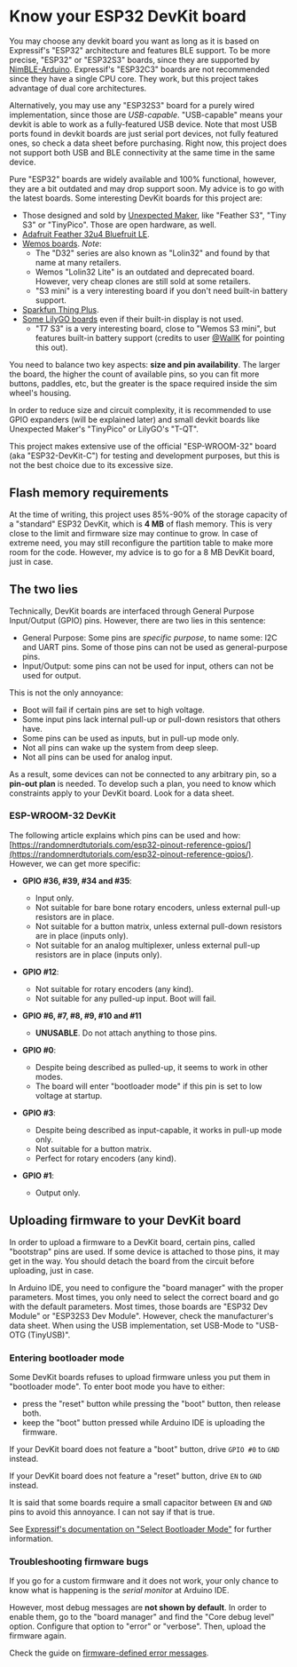 # Know your ESP32 DevKit board

You may choose any devkit board you want as long as it is based on Expressif's "ESP32" architecture and features BLE support.
To be more precise, "ESP32" or "ESP32S3" boards, since they are supported by [NimBLE-Arduino](https://github.com/h2zero/NimBLE-Arduino).
Expressif's "ESP32C3" boards are not recommended since they have a single CPU core.
They work, but this project takes advantage of dual core architectures.

Alternatively, you may use any "ESP32S3" board for a purely wired implementation, since those are *USB-capable*.
"USB-capable" means your devkit is able to work as a fully-featured USB device.
Note that most USB ports found in devkit boards are just serial port devices, not fully featured ones, so check a data sheet before purchasing.
Right now, this project does not support both USB and BLE connectivity at the same time in the same device.

Pure "ESP32" boards are widely available and 100% functional, however, they are a bit outdated and may drop support soon.
My advice is to go with the latest boards. Some interesting DevKit boards for this project are:

- Those designed and sold by [Unexpected Maker](https://unexpectedmaker.com/shop?category=Development+Boards),
  like "Feather S3", "Tiny S3" or "TinyPico". Those are open hardware, as well.
- [Adafruit Feather 32u4 Bluefruit LE](https://www.adafruit.com/product/2829).
- [Wemos boards](https://www.wemos.cc/). *Note*:
  - The "D32" series are also known as "Lolin32" and found by that name at many retailers.
  - Wemos "Lolin32 Lite" is an outdated and deprecated board. However, very cheap clones are still sold at some retailers.
  - "S3 mini" is a very interesting board if you don't need built-in battery support.
- [Sparkfun Thing Plus](https://www.sparkfun.com/products/17381).
- [Some LilyGO boards](http://www.lilygo.cc/) even if their built-in display is not used.
  - "T7 S3" is a very interesting board, close to "Wemos S3 mini", but features built-in battery support
    (credits to user [@WallK](https://github.com/WallK) for pointing this out).

You need to balance two key aspects: **size and pin availability**. The larger the board, the higher the count of available pins, so you can fit more buttons, paddles, etc, but the greater is the space required inside the sim wheel's housing.

In order to reduce size and circuit complexity, it is recommended to use GPIO expanders (will be explained later) and small devkit boards like Unexpected Maker's "TinyPico" or LilyGO's "T-QT".

This project makes extensive use of the official "ESP-WROOM-32" board (aka "ESP32-DevKit-C") for testing and development purposes, but this is not the best choice due to its excessive size.

## Flash memory requirements

At the time of writing, this project uses 85%-90% of the storage capacity of a "standard" ESP32 DevKit, which is **4 MB** of flash memory.
This is very close to the limit and firmware size may continue to grow.
In case of extreme need, you may still reconfigure the partition table to make more room for the code.
However, my advice is to go for a 8 MB DevKit board, just in case.

## The two lies

Technically, DevKit boards are interfaced through General Purpose Input/Output (GPIO) pins. However, there are two lies in this sentence:

- General Purpose: Some  pins are *specific purpose*, to name some: I2C and UART pins. Some of those pins can not be used as general-purpose pins.
- Input/Output: some pins can not be used for input, others can not be used for output.

This is not the only annoyance:

- Boot will fail if certain pins are set to high voltage.
- Some input pins lack internal pull-up or pull-down resistors that others have.
- Some pins can be used as inputs, but in pull-up mode only.
- Not all pins can wake up the system from deep sleep.
- Not all pins can be used for analog input.

As a result, some devices can not be connected to any arbitrary pin, so a **pin-out plan** is needed. To develop such a plan, you need to know which constraints apply to your DevKit board. Look for a data sheet.

### ESP-WROOM-32 DevKit

The following article explains which pins can be used and how:
[https://randomnerdtutorials.com/esp32-pinout-reference-gpios/](https://randomnerdtutorials.com/esp32-pinout-reference-gpios/). However, we can get more specific:

- **GPIO #36, #39, #34 and #35**:

  - Input only.
  - Not suitable for bare bone rotary encoders, unless external pull-up resistors are in place.
  - Not suitable for a button matrix, unless external pull-down resistors are in place (inputs only).
  - Not suitable for an analog multiplexer, unless external pull-up resistors are in place (inputs only).

- **GPIO #12**:

  - Not suitable for rotary encoders (any kind).
  - Not suitable for any pulled-up input. Boot will fail.

- **GPIO #6, #7, #8, #9, #10 and #11**

  - **UNUSABLE**. Do not attach anything to those pins.

- **GPIO #0**:

  - Despite being described as pulled-up, it seems to work in other modes.
  - The board will enter "bootloader mode" if this pin is set to low voltage at startup.

- **GPIO #3**:

  - Despite being described as input-capable, it works in pull-up mode only.
  - Not suitable for a button matrix.
  - Perfect for rotary encoders (any kind).

- **GPIO #1**:

  - Output only.

## Uploading firmware to your DevKit board

In order to upload a firmware to a DevKit board, certain pins, called "bootstrap" pins are used. If some device is attached to those pins, it may get in the way. You should detach the board from the circuit before uploading, just in case.

In Arduino IDE, you need to configure the "board manager" with the proper parameters. Most times, you only need to select the correct board and go with the default parameters. Most times, those boards are "ESP32 Dev Module" or "ESP32S3 Dev Module". However, check the manufacturer's data sheet.
When using the USB implementation, set USB-Mode to "USB-OTG (TinyUSB)".

### Entering bootloader mode

Some DevKit boards refuses to upload firmware unless you put them in "bootloader mode".
To enter boot mode you have to either:

- press the "reset" button while pressing the "boot" button, then release both.
- keep the "boot" button pressed while Arduino IDE is uploading the firmware.

If your DevKit board does not feature a "boot" button, drive `GPIO #0` to `GND` instead.

If your DevKit board does not feature a "reset" button, drive `EN` to `GND` instead.

It is said that some boards require a small capacitor between `EN` and `GND` pins to avoid this annoyance.
I can not say if that is true.

See [Expressif's documentation on "Select Bootloader Mode"](https://docs.espressif.com/projects/esptool/en/latest/esp32/advanced-topics/boot-mode-selection.html)
for further information.

### Troubleshooting firmware bugs

If you go for a custom firmware and it does not work,
your only chance to know what is happening is the *serial monitor* at Arduino IDE.

However, most debug messages are **not shown by default**.
In order to enable them, go to the "board manager" and find the "Core debug level" option.
Configure that option to "error" or "verbose". Then, upload the firmware again.

Check the guide on [firmware-defined error messages](./../firmware/ErrorMessages_en.md).

